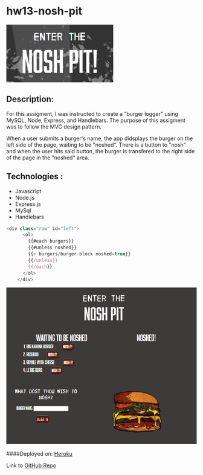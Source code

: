 # hw13-nosh-pit

![nosh pit](public/assets/img/nosh-pit.PNG)


## Description:
For this assigment, I was instructed to create a "burger logger" using MySQL, Node, Express, and Handlebars. The purpose of this assigment was to follow the MVC design pattern.

When a user submits a burger's name, the app didsplays the burger on the left side of the page, waiting to be "noshed". There is a button to "nosh" and when the user hits said button, the burger is transfered to the right side of the page in the "noshed" area.


## Technologies :
* Javascript
* Node.js
* Express.js
* MySql
* Handlebars
``` javascript
<div class="row" id="left">
      <ol>
        {{#each burgers}}
        {{#unless noshed}}
        {{> burgers/burger-block noshed=true}}
        {{/unless}}
        {{/each}}
      </ol>
    </div>
```
![nosh pit](public/assets/img/screen-shot.PNG)

####Deployed on: 
[Heroku](https://afternoon-everglades-89065.herokuapp.com/)

Link to [GitHub Repo](https://github.com/sdemercurio/hw13-nosh-pit.git)
